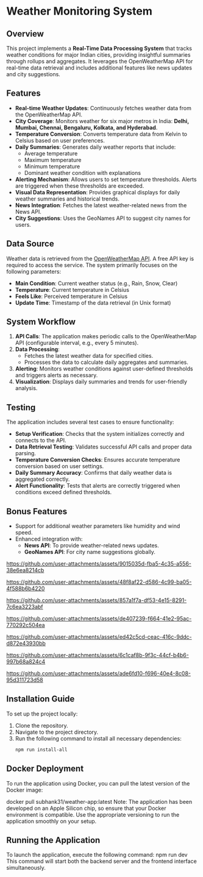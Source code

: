 # Weather Monitoring System

## Overview
This project implements a **Real-Time Data Processing System** that tracks weather conditions for major Indian cities, providing insightful summaries through rollups and aggregates. It leverages the OpenWeatherMap API for real-time data retrieval and includes additional features like news updates and city suggestions.

## Features
- **Real-time Weather Updates**: Continuously fetches weather data from the OpenWeatherMap API.
- **City Coverage**: Monitors weather for six major metros in India: **Delhi, Mumbai, Chennai, Bengaluru, Kolkata, and Hyderabad**.
- **Temperature Conversion**: Converts temperature data from Kelvin to Celsius based on user preferences.
- **Daily Summaries**: Generates daily weather reports that include:
  - Average temperature
  - Maximum temperature
  - Minimum temperature
  - Dominant weather condition with explanations
- **Alerting Mechanism**: Allows users to set temperature thresholds. Alerts are triggered when these thresholds are exceeded.
- **Visual Data Representation**: Provides graphical displays for daily weather summaries and historical trends.
- **News Integration**: Fetches the latest weather-related news from the News API.
- **City Suggestions**: Uses the GeoNames API to suggest city names for users.

## Data Source
Weather data is retrieved from the [OpenWeatherMap API](https://openweathermap.org/). A free API key is required to access the service. The system primarily focuses on the following parameters:
- **Main Condition**: Current weather status (e.g., Rain, Snow, Clear)
- **Temperature**: Current temperature in Celsius
- **Feels Like**: Perceived temperature in Celsius
- **Update Time**: Timestamp of the data retrieval (in Unix format)

## System Workflow
1. **API Calls**: The application makes periodic calls to the OpenWeatherMap API (configurable interval, e.g., every 5 minutes).
2. **Data Processing**:
   - Fetches the latest weather data for specified cities.
   - Processes the data to calculate daily aggregates and summaries.
3. **Alerting**: Monitors weather conditions against user-defined thresholds and triggers alerts as necessary.
4. **Visualization**: Displays daily summaries and trends for user-friendly analysis.

## Testing
The application includes several test cases to ensure functionality:
- **Setup Verification**: Checks that the system initializes correctly and connects to the API.
- **Data Retrieval Testing**: Validates successful API calls and proper data parsing.
- **Temperature Conversion Checks**: Ensures accurate temperature conversion based on user settings.
- **Daily Summary Accuracy**: Confirms that daily weather data is aggregated correctly.
- **Alert Functionality**: Tests that alerts are correctly triggered when conditions exceed defined thresholds.

## Bonus Features
- Support for additional weather parameters like humidity and wind speed.
- Enhanced integration with:
  - **News API**: To provide weather-related news updates.
  - **GeoNames API**: For city name suggestions globally.


https://github.com/user-attachments/assets/9015035d-fba5-4c35-a556-38e6ea8214cb

https://github.com/user-attachments/assets/48f8af22-d586-4c99-ba05-4f588b6b4220

https://github.com/user-attachments/assets/857a1f7a-df53-4e15-8291-7c6ea3223abf

https://github.com/user-attachments/assets/de407239-f664-41e2-95ac-770292c504ea

https://github.com/user-attachments/assets/ed42c5cd-ceac-416c-9ddc-d872e43930bb

https://github.com/user-attachments/assets/6c1caf8b-9f3c-44cf-b4b6-997b68a824c4

https://github.com/user-attachments/assets/ade6fd10-f696-40e4-8c08-95d311723d58





























## Installation Guide
To set up the project locally:
1. Clone the repository.
2. Navigate to the project directory.
3. Run the following command to install all necessary dependencies:
   ```bash
   npm run install-all
## Docker Deployment
To run the application using Docker, you can pull the latest version of the Docker image:


docker pull subhank31/weather-app:latest
Note: The application has been developed on an Apple Silicon chip, so ensure that your Docker environment is compatible. Use the appropriate versioning to run the application smoothly on your setup.

## Running the Application
To launch the application, execute the following command:
npm run dev
This command will start both the backend server and the frontend interface simultaneously.
